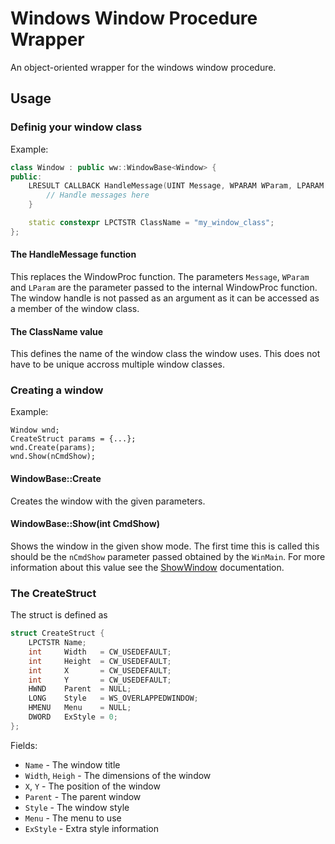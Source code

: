 # Windows Window Procedure Wrapper

An object-oriented wrapper for the windows window procedure.

## Usage

### Definig your window class

Example:

```cpp
class Window : public ww::WindowBase<Window> {
public:
    LRESULT CALLBACK HandleMessage(UINT Message, WPARAM WParam, LPARAM LParam) override {
        // Handle messages here
    }

    static constexpr LPCTSTR ClassName = "my_window_class";
};
```

#### The HandleMessage function

This replaces the WindowProc function. The parameters `Message`, `WParam` and `LParam` are the parameter passed to the internal WindowProc function.
The window handle is not passed as an argument as it can be accessed as a member of the window class.

#### The ClassName value

This defines the name of the window class the window uses. This does not have to be unique accross multiple window classes.

### Creating a window

Example:

```
Window wnd;
CreateStruct params = {...};
wnd.Create(params);
wnd.Show(nCmdShow);
```

#### WindowBase::Create
Creates the window with the given parameters.

#### WindowBase::Show(int CmdShow)
Shows the window in the given show mode.
The first time this is called this should be the  `nCmdShow` parameter passed obtained by the `WinMain`.
For more information about this value see the [ShowWindow](https://docs.microsoft.com/en-us/windows/win32/api/winuser/nf-winuser-showwindow) documentation.

### The CreateStruct

The struct is defined as

```cpp
struct CreateStruct {
	LPCTSTR Name;
	int     Width   = CW_USEDEFAULT;
	int     Height  = CW_USEDEFAULT;
	int     X       = CW_USEDEFAULT;
	int     Y       = CW_USEDEFAULT;
	HWND    Parent  = NULL;
	LONG    Style   = WS_OVERLAPPEDWINDOW;
	HMENU   Menu    = NULL;
	DWORD   ExStyle = 0;
};
```

Fields:

- `Name` - The window title
- `Width`, `Heigh` - The dimensions of the window
- `X`, `Y` - The position of the window
- `Parent` - The parent window
- `Style` - The window style
- `Menu` - The menu to use
- `ExStyle` - Extra style information

